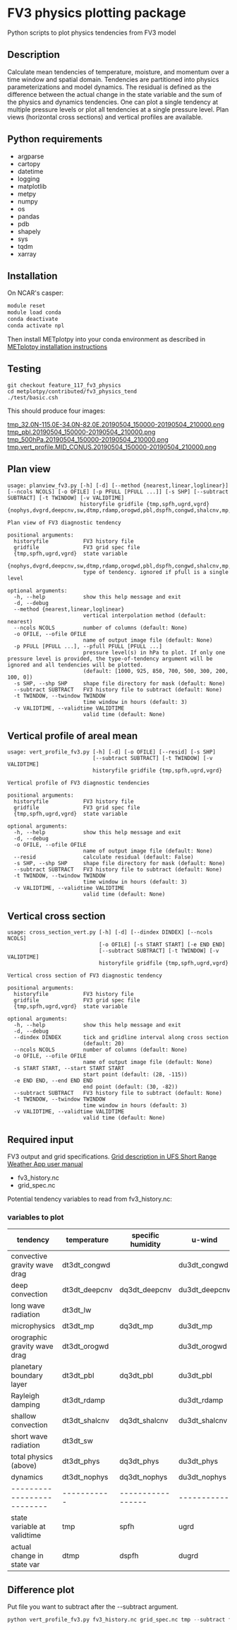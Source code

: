 # FV3 physics plotting package
Python scripts to plot physics tendencies from FV3 model

## Description
Calculate mean tendencies of temperature, moisture, and momentum over a time window and spatial domain. Tendencies are partitioned into physics parameterizations and model dynamics. The residual is defined as the difference between the actual change in the state variable and the sum of the physics and dynamics tendencies. One can plot a single tendency at multiple pressure levels or plot all tendencies at a single pressure level. Plan views (horizontal cross sections) and vertical profiles are available. 

## Python requirements

- argparse
- cartopy
- datetime
- logging
- matplotlib
- metpy
- numpy
- os
- pandas
- pdb
- shapely
- sys
- tqdm
- xarray

## Installation

On NCAR's casper:
```csh
module reset
module load conda
conda deactivate
conda activate npl

```

Then install METplotpy into your conda environment as described in [METplotpy installation instructions](https://github.com/dtcenter/METplotpy/blob/main_v1.0/docs/Users_Guide/installation.rst#install-metcalcpy-in-your-conda-environment)

## Testing

```
git checkout feature_117_fv3_physics
cd metplotpy/contributed/fv3_physics_tend
./test/basic.csh
```

This should produce four images:

[tmp_32.0N-115.0E-34.0N-82.0E.20190504_150000-20190504_210000.png](tmp_32.0N-115.0E-34.0N-82.0E.20190504_150000-20190504_210000.png)
[tmp_pbl.20190504_150000-20190504_210000.png](tmp_pbl.20190504_150000-20190504_210000.png)
[tmp_500hPa.20190504_150000-20190504_210000.png](tmp_500hPa.20190504_150000-20190504_210000.png)
[tmp.vert_profile.MID_CONUS.20190504_150000-20190504_210000.png](tmp.vert_profile.MID_CONUS.20190504_150000-20190504_210000.png)

## Plan view

```
usage: planview_fv3.py [-h] [-d] [--method {nearest,linear,loglinear}] [--ncols NCOLS] [-o OFILE] [-p PFULL [PFULL ...]] [-s SHP] [--subtract SUBTRACT] [-t TWINDOW] [-v VALIDTIME]
                       historyfile gridfile {tmp,spfh,ugrd,vgrd} {nophys,dvgrd,deepcnv,sw,dtmp,rdamp,orogwd,pbl,dspfh,congwd,shalcnv,mp,resid,lw,dugrd}

Plan view of FV3 diagnostic tendency

positional arguments:
  historyfile           FV3 history file
  gridfile              FV3 grid spec file
  {tmp,spfh,ugrd,vgrd}  state variable
  {nophys,dvgrd,deepcnv,sw,dtmp,rdamp,orogwd,pbl,dspfh,congwd,shalcnv,mp,resid,lw,dugrd}
                        type of tendency. ignored if pfull is a single level

optional arguments:
  -h, --help            show this help message and exit
  -d, --debug
  --method {nearest,linear,loglinear}
                        vertical interpolation method (default: nearest)
  --ncols NCOLS         number of columns (default: None)
  -o OFILE, --ofile OFILE
                        name of output image file (default: None)
  -p PFULL [PFULL ...], --pfull PFULL [PFULL ...]
                        pressure level(s) in hPa to plot. If only one pressure level is provided, the type-of-tendency argument will be ignored and all tendencies will be plotted.
                        (default: [1000, 925, 850, 700, 500, 300, 200, 100, 0])
  -s SHP, --shp SHP     shape file directory for mask (default: None)
  --subtract SUBTRACT   FV3 history file to subtract (default: None)
  -t TWINDOW, --twindow TWINDOW
                        time window in hours (default: 3)
  -v VALIDTIME, --validtime VALIDTIME
                        valid time (default: None)
```

## Vertical profile of areal mean

```
usage: vert_profile_fv3.py [-h] [-d] [-o OFILE] [--resid] [-s SHP]
                           [--subtract SUBTRACT] [-t TWINDOW] [-v VALIDTIME]
                           historyfile gridfile {tmp,spfh,ugrd,vgrd}

Vertical profile of FV3 diagnostic tendencies

positional arguments:
  historyfile           FV3 history file
  gridfile              FV3 grid spec file
  {tmp,spfh,ugrd,vgrd}  state variable

optional arguments:
  -h, --help            show this help message and exit
  -d, --debug
  -o OFILE, --ofile OFILE
                        name of output image file (default: None)
  --resid               calculate residual (default: False)
  -s SHP, --shp SHP     shape file directory for mask (default: None)
  --subtract SUBTRACT   FV3 history file to subtract (default: None)
  -t TWINDOW, --twindow TWINDOW
                        time window in hours (default: 3)
  -v VALIDTIME, --validtime VALIDTIME
                        valid time (default: None)
```

## Vertical cross section 
```
usage: cross_section_vert.py [-h] [-d] [--dindex DINDEX] [--ncols NCOLS]
                             [-o OFILE] [-s START START] [-e END END]
                             [--subtract SUBTRACT] [-t TWINDOW] [-v VALIDTIME]
                             historyfile gridfile {tmp,spfh,ugrd,vgrd}

Vertical cross section of FV3 diagnostic tendency

positional arguments:
  historyfile           FV3 history file
  gridfile              FV3 grid spec file
  {tmp,spfh,ugrd,vgrd}  state variable

optional arguments:
  -h, --help            show this help message and exit
  -d, --debug
  --dindex DINDEX       tick and gridline interval along cross section
                        (default: 20)
  --ncols NCOLS         number of columns (default: None)
  -o OFILE, --ofile OFILE
                        name of output image file (default: None)
  -s START START, --start START START
                        start point (default: (28, -115))
  -e END END, --end END END
                        end point (default: (30, -82))
  --subtract SUBTRACT   FV3 history file to subtract (default: None)
  -t TWINDOW, --twindow TWINDOW
                        time window in hours (default: 3)
  -v VALIDTIME, --validtime VALIDTIME
                        valid time (default: None)
```


## Required input

FV3 output and grid specifications. [Grid description in UFS Short Range Weather App user manual](https://ufs-srweather-app.readthedocs.io/en/latest/LAMGrids.html?highlight=grid#limited-area-model-lam-grids-predefined-and-user-generated-options)

- fv3_history.nc
- grid_spec.nc

Potential tendency variables to read from fv3_history.nc:

### variables to plot
|           tendency         | temperature | specific humidity |   u-wind    |   v-wind    |
| -------------------------- | ----------- | ----------------- | ----------- | ----------- |
|convective gravity wave drag| dt3dt_congwd|                   |du3dt_congwd |dv3dt_congwd |
|       deep convection      |dt3dt_deepcnv|   dq3dt_deepcnv   |du3dt_deepcnv|dv3dt_deepcnv|
|     long wave radiation    |  dt3dt_lw   |                   |             |             |
|        microphysics        |  dt3dt_mp   |     dq3dt_mp      |  du3dt_mp   |   dv3dt_mp  |
|orographic gravity wave drag| dt3dt_orogwd|                   |du3dt_orogwd |dv3dt_orogwd |
|  planetary boundary layer  |  dt3dt_pbl  |     dq3dt_pbl     |  du3dt_pbl  |  dv3dt_pbl  |
|      Rayleigh damping      | dt3dt_rdamp |                   | du3dt_rdamp | dv3dt_rdamp |
|     shallow convection     |dt3dt_shalcnv|   dq3dt_shalcnv   |du3dt_shalcnv|dv3dt_shalcnv|
|    short wave radiation    |  dt3dt_sw   |                   |             |             |
|    total physics (above)   | dt3dt_phys  |     dq3dt_phys    |du3dt_phys   |  dv3dt_phys |
|           dynamics         | dt3dt_nophys|    dq3dt_nophys   | du3dt_nophys| dv3dt_nophys|
| -------------------------- | ----------- | ----------------- | ----------- | ----------- |
| state variable at validtime|     tmp     |        spfh       |    ugrd     |    vgrd     |
| actual change in state var |    dtmp     |       dspfh       |   dugrd     |   dvgrd     |


## Difference plot

Put file you want to subtract after the --subtract argument.

```python
python vert_profile_fv3.py fv3_history.nc grid_spec.nc tmp --subtract fv3_history2.nc
```
